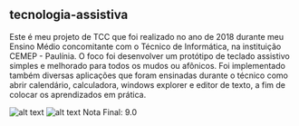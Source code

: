 ## tecnologia-assistiva

Este é meu projeto de TCC que foi realizado no ano de 2018 durante meu Ensino Médio concomitante com o Técnico de Informática, na instituição CEMEP - Paulínia.
O foco foi desenvolver um protótipo de teclado assistivo simples e melhorado para todos os mudos ou afônicos. Foi implementado também diversas aplicações que foram ensinadas durante o técnico como abrir calendário, calculadora, windows explorer e editor de texto, a fim de colocar os aprendizados em prática.

![alt text](https://raw.rharcostacontent.com/rharcosta/tecnologia-assistiva/branch/path/to/Inicial.png)
![alt text](https://raw.githubusercontent.com/username/projectname/branch/path/to/img.png)
Nota Final: 9.0

